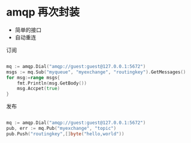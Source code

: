 # amqp 再次封装


* 简单的接口
* 自动重连


订阅

```go

mq := amqp.Dial("amqp://guest:guest@127.0.0.1:5672")
msgs := mq.Sub("myqueue", "myexchange", "routingkey").GetMessages()
for msg:=range msgs{
    fmt.Println(msg.GetBody())
    msg.Accpet(true)
}
```

发布

```go

mq := amqp.Dial("amqp://guest:guest@127.0.0.1:5672")
pub, err := mq.Pub("myexchange", "topic")
pub.Push("routingkey",[]byte("hello,world"))
```
